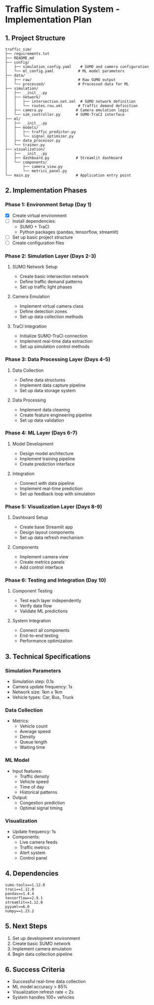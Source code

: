 # Traffic Simulation System - Implementation Plan

## 1. Project Structure
```
traffic_sim/
├── requirements.txt
├── README.md
├── config/
│   ├── simulation_config.yaml    # SUMO and camera configuration
│   └── ml_config.yaml           # ML model parameters
├── data/
│   ├── raw/                     # Raw SUMO output
│   └── processed/               # Processed data for ML
├── simulation/
│   ├── __init__.py
│   ├── network/
│   │   ├── intersection.net.xml  # SUMO network definition
│   │   └── routes.rou.xml       # Traffic demand definition
│   ├── camera.py               # Camera emulation logic
│   └── sim_controller.py       # SUMO-TraCI interface
├── ml/
│   ├── __init__.py
│   ├── models/
│   │   ├── traffic_predictor.py
│   │   └── signal_optimizer.py
│   ├── data_processor.py
│   └── trainer.py
├── visualization/
│   ├── __init__.py
│   ├── dashboard.py            # Streamlit dashboard
│   └── components/
│       ├── camera_view.py
│       └── metrics_panel.py
└── main.py                     # Application entry point
```

## 2. Implementation Phases

### Phase 1: Environment Setup (Day 1)
- [x] Create virtual environment
- [ ] Install dependencies:
  - SUMO + TraCI
  - Python packages (pandas, tensorflow, streamlit)
- [ ] Set up basic project structure
- [ ] Create configuration files

### Phase 2: Simulation Layer (Days 2-3)
1. SUMO Network Setup
   - Create basic intersection network
   - Define traffic demand patterns
   - Set up traffic light phases

2. Camera Emulation
   - Implement virtual camera class
   - Define detection zones
   - Set up data collection methods

3. TraCI Integration
   - Initialize SUMO-TraCI connection
   - Implement real-time data extraction
   - Set up simulation control methods

### Phase 3: Data Processing Layer (Days 4-5)
1. Data Collection
   - Define data structures
   - Implement data capture pipeline
   - Set up data storage system

2. Data Processing
   - Implement data cleaning
   - Create feature engineering pipeline
   - Set up data validation

### Phase 4: ML Layer (Days 6-7)
1. Model Development
   - Design model architecture
   - Implement training pipeline
   - Create prediction interface

2. Integration
   - Connect with data pipeline
   - Implement real-time prediction
   - Set up feedback loop with simulation

### Phase 5: Visualization Layer (Days 8-9)
1. Dashboard Setup
   - Create base Streamlit app
   - Design layout components
   - Set up data refresh mechanism

2. Components
   - Implement camera view
   - Create metrics panels
   - Add control interface

### Phase 6: Testing and Integration (Day 10)
1. Component Testing
   - Test each layer independently
   - Verify data flow
   - Validate ML predictions

2. System Integration
   - Connect all components
   - End-to-end testing
   - Performance optimization

## 3. Technical Specifications

### Simulation Parameters
- Simulation step: 0.1s
- Camera update frequency: 1s
- Network size: 1km x 1km
- Vehicle types: Car, Bus, Truck

### Data Collection
- Metrics:
  - Vehicle count
  - Average speed
  - Density
  - Queue length
  - Waiting time

### ML Model
- Input features:
  - Traffic density
  - Vehicle speed
  - Time of day
  - Historical patterns
- Output:
  - Congestion prediction
  - Optimal signal timing

### Visualization
- Update frequency: 1s
- Components:
  - Live camera feeds
  - Traffic metrics
  - Alert system
  - Control panel

## 4. Dependencies
```
sumo-tools==1.12.0
traci==1.12.0
pandas==1.4.4
tensorflow==2.9.1
streamlit==1.12.0
pyyaml==6.0
numpy==1.23.2
```

## 5. Next Steps
1. Set up development environment
2. Create basic SUMO network
3. Implement camera emulation
4. Begin data collection pipeline

## 6. Success Criteria
- Successful real-time data collection
- ML model accuracy > 85%
- Visualization refresh rate < 2s
- System handles 100+ vehicles
